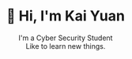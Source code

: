<h1 align="center">👋 Hi, I'm Kai Yuan</h1>

<p align="center">
  I'm a Cyber Security Student <br>
  Like to learn new things.<br>
  
</p>

